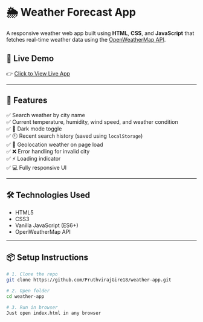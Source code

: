 # 🌦️ Weather Forecast App

A responsive weather web app built using **HTML**, **CSS**, and **JavaScript** that fetches real-time weather data using the [OpenWeatherMap API](https://openweathermap.org/api).

## 🔗 Live Demo

👉 [Click to View Live App](https://pruthvirajgire18.github.io/Weather-App/)

---


## 🚀 Features

✅ Search weather by city name  
✅ Current temperature, humidity, wind speed, and weather condition  
✅ 🌙 Dark mode toggle  
✅ 🕘 Recent search history (saved using `localStorage`)  
✅ 📍 Geolocation weather on page load  
✅ ❌ Error handling for invalid city  
✅ ⚡ Loading indicator  
✅ 💻 Fully responsive UI  

---

## 🛠️ Technologies Used

- HTML5
- CSS3
- Vanilla JavaScript (ES6+)
- OpenWeatherMap API

---

## 📦 Setup Instructions

```bash
# 1. Clone the repo
git clone https://github.com/PruthvirajGire18/weather-app.git

# 2. Open folder
cd weather-app

# 3. Run in browser
Just open index.html in any browser

